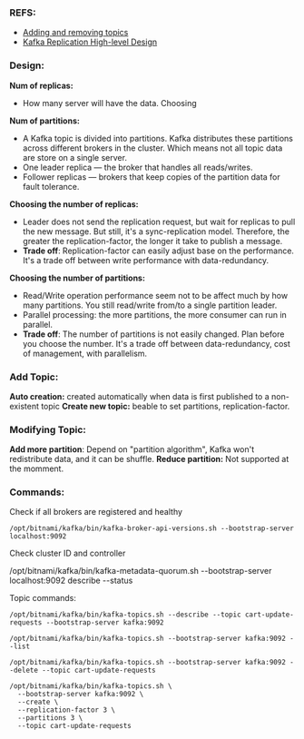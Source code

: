 ### REFS:

* [Adding and removing topics](https://kafka.apache.org/documentation/#basic_ops_add_topic)
* [Kafka Replication High-level Design](https://cwiki.apache.org/confluence/display/kafka/kafka+replication#KafkaReplication-Synchronousreplication)

### Design:

**Num of replicas:** 

- How many server will have the data. Choosing

**Num of partitions:**

- A Kafka topic is divided into partitions. Kafka distributes these partitions across different brokers in the cluster. Which means not all topic data are store on a single server.
- One leader replica — the broker that handles all reads/writes.
- Follower replicas — brokers that keep copies of the partition data for fault tolerance.

**Choosing the number of replicas:**

- Leader does not send the replication request, but wait for replicas to pull the new message. But still, it's a sync-replication model. Therefore, the greater the replication-factor, the longer it take to publish a message. 
- **Trade off**: Replication-factor can easily adjust base on the performance. It's a trade off between write performance with data-redundancy.

**Choosing the number of partitions:**

- Read/Write operation performance seem not to be affect much by how many partitions. You still read/write from/to a single partition leader.
- Parallel processing: the more partitions, the more consumer can run in parallel. 
- **Trade off**: The number of partitions is not easily changed. Plan before you choose the number. It's a trade off between data-redundancy, cost of management, with parallelism.

### Add Topic:

**Auto creation:** created automatically when data is first published to a non-existent topic
**Create new topic:** beable to set partitions, replication-factor.

### Modifying Topic:

**Add more partition**: Depend on "partition algorithm", Kafka won't redistribute data, and it can be shuffle.
**Reduce partition:** Not supported at the momment.

### Commands:



Check if all brokers are registered and healthy
    
    /opt/bitnami/kafka/bin/kafka-broker-api-versions.sh --bootstrap-server localhost:9092

Check cluster ID and controller

  /opt/bitnami/kafka/bin/kafka-metadata-quorum.sh --bootstrap-server localhost:9092 describe --status

Topic commands:

    /opt/bitnami/kafka/bin/kafka-topics.sh --describe --topic cart-update-requests --bootstrap-server kafka:9092
    
    /opt/bitnami/kafka/bin/kafka-topics.sh --bootstrap-server kafka:9092 --list

    /opt/bitnami/kafka/bin/kafka-topics.sh --bootstrap-server kafka:9092 --delete --topic cart-update-requests

    /opt/bitnami/kafka/bin/kafka-topics.sh \
      --bootstrap-server kafka:9092 \
      --create \
      --replication-factor 3 \
      --partitions 3 \
      --topic cart-update-requests


